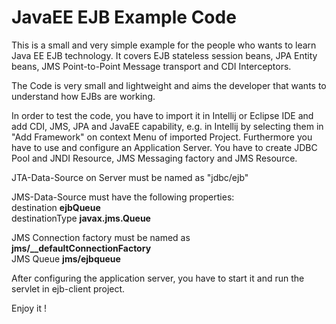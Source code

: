# JavaEE EJB Example Code

This is a small and very simple example for the people who wants to learn Java EE EJB technology. It covers EJB stateless session beans, JPA Entity beans, JMS Point-to-Point Message transport and CDI Interceptors.

The Code is very small and lightweight and aims the developer that wants to understand how EJBs are working. 

In order to test the code, you have to import it in Intellij or Eclipse IDE and add CDI, JMS, JPA and JavaEE capability, e.g. in Intellij by selecting them in "Add Framework" on context Menu of imported Project. Furthermore you have to use and configure an Application Server. You have to create JDBC Pool and JNDI Resource, JMS Messaging factory and JMS Resource. 

JTA-Data-Source on Server must be named as "jdbc/ejb"

JMS-Data-Source must have the following properties: \
destination **ejbQueue** \
destinationType **javax.jms.Queue**

JMS Connection factory must be named as **jms/__defaultConnectionFactory** \
JMS Queue **jms/ejbqueue**

After configuring the application server, you have to start it and run the servlet in ejb-client project.

Enjoy it !
